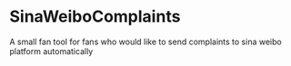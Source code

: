 # SinaWeiboComplaints
A small fan tool for fans who would like to send complaints to sina weibo platform automatically
